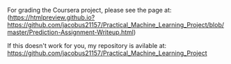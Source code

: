 For grading the Coursera project, please see the page at:
(https://htmlpreview.github.io?https://github.com/jacobus21157/Practical_Machine_Learning_Project/blob/master/Prediction-Assignment-Writeup.html)

If this doesn't work for you, my repository is avilable at: https://github.com/jacobus21157/Practical_Machine_Learning_Project
 
